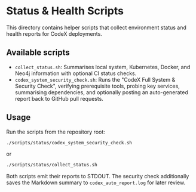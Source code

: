 # Status & Health Scripts

This directory contains helper scripts that collect environment status and health reports for CodeX deployments.

## Available scripts

- `collect_status.sh`: Summarises local system, Kubernetes, Docker, and Neo4j information with optional CI status checks.
- `codex_system_security_check.sh`: Runs the "CodeX Full System & Security Check", verifying prerequisite tools, probing key services, summarising dependencies, and optionally posting an auto-generated report back to GitHub pull requests.

## Usage

Run the scripts from the repository root:

```bash
./scripts/status/codex_system_security_check.sh
```

or

```bash
./scripts/status/collect_status.sh
```

Both scripts emit their reports to STDOUT. The security check additionally saves the Markdown summary to `codex_auto_report.log` for later review.
